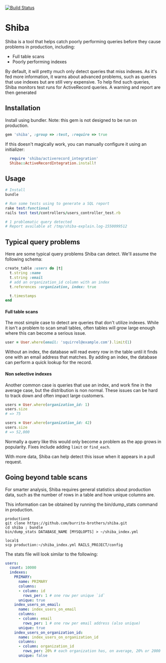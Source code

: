 [![Build Status](https://travis-ci.com/burrito-brothers/shiba.svg?branch=master)](https://travis-ci.com/burrito-brothers/shiba)

# Shiba

Shiba is a tool that helps catch poorly performing queries before they cause problems in production, including:

* Full table scans
* Poorly performing indexes

By default, it will pretty much only detect queries that miss indexes. As it's fed more information, it warns about advanced problems, such as queries that use indexes but are still very expensive. To help find such queries, Shiba monitors test runs for ActiveRecord queries. A warning and report are then generated

## Installation

Install using bundler. Note: this gem is not designed to be run on production.

```ruby
gem 'shiba', :group => :test, :require => true
```

If this doesn't magically work, you can manually configure it using an initializer:

```ruby
  require 'shiba/activerecord_integration'
  Shiba::ActiveRecordIntegration.install!
```

## Usage

```ruby
# Install
bundle

# Run some tests using to generate a SQL report
rake test:functional
rails test test/controllers/users_controller_test.rb

# 1 problematic query detected
# Report available at /tmp/shiba-explain.log-1550099512
```

## Typical query problems

Here are some typical query problems Shiba can detect. We'll assume the following schema:

```ruby
create_table :users do |t|
  t.string :name
  t.string :email
  # add an organization_id column with an index
  t.references :organization, index: true

  t.timestamps
end
```

#### Full table scans

The most simple case to detect are queries that don't utilize indexes. While it isn't a problem to scan small tables, often tables will grow large enough where this can become a serious issue.

```ruby
user = User.where(email: 'squirrel@example.com').limit(1)
```

Without an index, the database will read every row in the table until it finds one with an email address that matches. By adding an index, the database can perform a quick lookup for the record.

#### Non selective indexes

Another common case is queries that use an index, and work fine in the average case, but the distribution is non normal. These issues can be hard to track down and often impact large customers.

```ruby
users = User.where(organization_id: 1)
users.size
# => 75

users = User.where(organization_id: 42)
users.size
# => 52,000
```

Normally a query like this would only become a problem as the app grows in popularity. Fixes include adding `limit` or `find_each`.

With more data, Shiba can help detect this issue when it appears in a pull request.

## Going beyond table scans

For smarter analysis, Shiba requires general statistics about production data, such as the number of rows in a table and how unique columns are.

This information can be obtained by running the bin/dump_stats command in production.

```console
production$
git clone https://github.com/burrito-brothers/shiba.git
cd shiba ; bundle
bin/dump_stats DATABASE_NAME [MYSQLOPTS] > ~/shiba_index.yml

local$
scp production:~/shiba_index.yml RAILS_PROJECT/config
```

The stats file will look similar to the following:

```yaml
users:
  count: 10000
  indexes:
    PRIMARY:
      name: PRIMARY
      columns:
      - column: id
        rows_per: 1 # one row per unique `id`
      unique: true
    index_users_on_email:
      name: index_users_on_email
      columns:
      - column: email
        rows_per: 1 # one row per email address (also unique)
      unique: true
    index_users_on_organization_id:
      name: index_users_on_organization_id
      columns:
      - column: organization_id
        rows_per: 20% # each organization has, on average, 20% or 2000 users.
      unique: false
```
